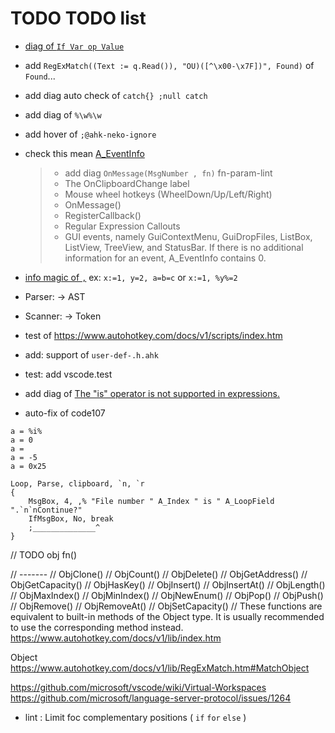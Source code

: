 # TODO TODO list

- [diag of `If Var op Value`](https://www.autohotkey.com/docs/v1/Language.htm#if-statement)
- add `RegExMatch((Text := q.Read()), "OU)([^\x00-\x7F])", Found)` of `Found`...
- add diag auto check of `catch{} ;null catch`
- add diag of `%\w%\w`
- add hover of `;@ahk-neko-ignore`

- check this mean [A_EventInfo](https://www.autohotkey.com/docs/v1/Variables.htm#EventInfo)
  >
  > - add diag `OnMessage(MsgNumber , fn)` fn-param-lint
  > - The OnClipboardChange label
  > - Mouse wheel hotkeys (WheelDown/Up/Left/Right)
  > - OnMessage()
  > - RegisterCallback()
  > - Regular Expression Callouts
  > - GUI events, namely GuiContextMenu, GuiDropFiles, ListBox, ListView, TreeView, and StatusBar. If there is no additional information for an event, A_EventInfo contains 0.

- [info magic of `,`](https://www.autohotkey.com/docs/v1/Variables.htm#comma) ex: `x:=1, y=2, a=b=c` or `x:=1, %y%=2`
- Parser: -> AST
- Scanner: -> Token
- test of <https://www.autohotkey.com/docs/v1/scripts/index.htm>
- add: support of `user-def-.h.ahk`
- test: add vscode.test
- add diag of [The "is" operator is not supported in expressions.](https://www.autohotkey.com/boards/viewtopic.php?f=76&t=111131)
- auto-fix of code107

```ahk
a = %i%
a = 0
a =
a = -5
a = 0x25
```

```ahk
Loop, Parse, clipboard, `n, `r
{
    MsgBox, 4, ,% "File number " A_Index " is " A_LoopField ".`n`nContinue?"
    IfMsgBox, No, break
    ;______________^
}
```

// TODO obj fn()

// -------
// ObjClone()
// ObjCount()
// ObjDelete()
// ObjGetAddress()
// ObjGetCapacity()
// ObjHasKey()
// ObjInsert()
// ObjInsertAt()
// ObjLength()
// ObjMaxIndex()
// ObjMinIndex()
// ObjNewEnum()
// ObjPop()
// ObjPush()
// ObjRemove()
// ObjRemoveAt()
// ObjSetCapacity()
// These functions are equivalent to built-in methods of the Object type. It is usually recommended to use the corresponding method instead.
<https://www.autohotkey.com/docs/v1/lib/index.htm>

Object
<https://www.autohotkey.com/docs/v1/lib/RegExMatch.htm#MatchObject>

<!-- - not add file Watcher!
  >
  > - The file watcher only real purpose is to watch for files that might change outside of VSCode.<https://github.com/Gruntfuggly/todo-tree/issues/636#issuecomment-1343341793>
  > - Even M$, it took a lot of time to announce the use of<https://devblogs.microsoft.com/typescript/announcing-typescript-4-9-beta/#file-watching-changes> -->

<!-- - [not use switch in js](https://github.com/microsoft/TypeScript/pull/50225) -->
<!-- - more diag of `fn()` or `label:` are using but not find def, _Deprecated_ now, ahk's diagnostics at startup, seems to be enough -->

<https://github.com/microsoft/vscode/wiki/Virtual-Workspaces>
<https://github.com/microsoft/language-server-protocol/issues/1264>

- lint : Limit foc complementary positions ( `if` `for` `else` )
